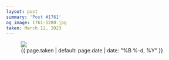 ```yaml
---
layout: post
summary: 'Post #1761'
og_image: 1761-1280.jpg
taken: March 12, 2023
---
```


<figure class="post">
<img sizes="(min-width: 700px) 50vw, calc(100vw - 2rem)" src="{{ site.assets_url }}/1761-640.jpg" srcset="{{ site.assets_url }}/1761-320.jpg 320w, {{ site.assets_url }}/1761-640.jpg 640w, {{ site.assets_url }}/1761-960.jpg 960w, {{ site.assets_url }}/1761-1280.jpg 1280w"/>
<figcaption>
<time>{{ page.taken | default: page.date | date: "%B %-d, %Y" }}</time>
</figcaption>
</figure>
